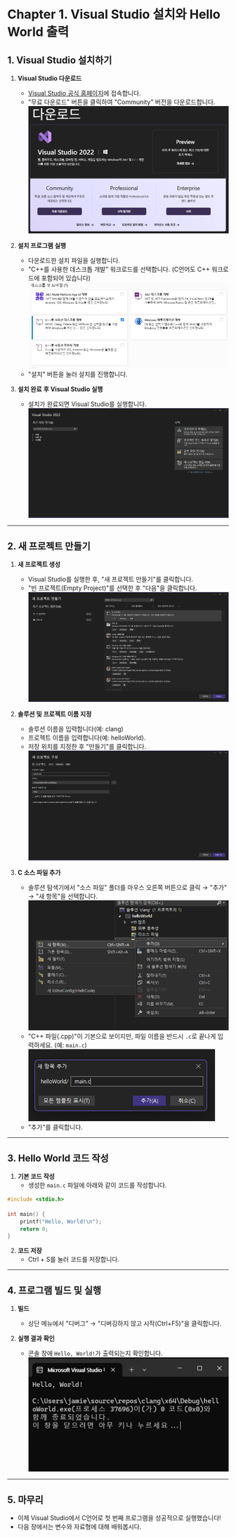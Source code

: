 # Chapter 1. Visual Studio 설치와 Hello World 출력

## 1. Visual Studio 설치하기

1. **Visual Studio 다운로드**
   - [Visual Studio 공식 홈페이지](https://visualstudio.microsoft.com/ko/downloads/)에 접속합니다.
   - "무료 다운로드" 버튼을 클릭하여 "Community" 버전을 다운로드합니다.
   ![visual studio 다운로드 페이지](image.png)

2. **설치 프로그램 실행**
   - 다운로드한 설치 파일을 실행합니다.
   - "C++를 사용한 데스크톱 개발" 워크로드를 선택합니다. (C언어도 C++ 워크로드에 포함되어 있습니다)
      ![alt text](image-1.png)
   - "설치" 버튼을 눌러 설치를 진행합니다.
   

3. **설치 완료 후 Visual Studio 실행**
   - 설치가 완료되면 Visual Studio를 실행합니다.
   ![alt text](image-2.png)
---

## 2. 새 프로젝트 만들기

1. **새 프로젝트 생성**
   - Visual Studio를 실행한 후, "새 프로젝트 만들기"를 클릭합니다.
   - "빈 프로젝트(Empty Project)"를 선택한 후 "다음"을 클릭합니다.
      ![alt text](image-3.png)

2. **솔루션 및 프로젝트 이름 지정**
   - 솔루션 이름을 입력합니다(예: clang)
   - 프로젝트 이름을 입력합니다(예: helloWorld).
   - 저장 위치를 지정한 후 "만들기"를 클릭합니다.
      ![alt text](image-4.png)

3. **C 소스 파일 추가**
   - 솔루션 탐색기에서 "소스 파일" 폴더를 마우스 오른쪽 버튼으로 클릭 → "추가" → "새 항목"을 선택합니다.
      ![alt text](image-5.png)
   - "C++ 파일(.cpp)"이 기본으로 보이지만, 파일 이름을 반드시 `.c`로 끝나게 입력하세요. (예: `main.c`)
   ![alt text](image-6.png)
   - "추가"를 클릭합니다.

---

## 3. Hello World 코드 작성

1. **기본 코드 작성**
   - 생성한 `main.c` 파일에 아래와 같이 코드를 작성합니다.

```c
#include <stdio.h>

int main() {
    printf("Hello, World!\n");
    return 0;
}
```

2. **코드 저장**
   - Ctrl + S를 눌러 코드를 저장합니다.

---

## 4. 프로그램 빌드 및 실행

1. **빌드**
   - 상단 메뉴에서 "디버그" → "디버깅하지 않고 시작(Ctrl+F5)"을 클릭합니다.

2. **실행 결과 확인**
   - 콘솔 창에 `Hello, World!`가 출력되는지 확인합니다.
   ![alt text](image-7.png)
---

## 5. 마무리

- 이제 Visual Studio에서 C언어로 첫 번째 프로그램을 성공적으로 실행했습니다!
- 다음 장에서는 변수와 자료형에 대해 배워봅시다.
